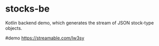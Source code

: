 # stocks-be
Kotlin backend demo, which generates the stream of JSON stock-type objects.

#demo
https://streamable.com/lw3sy
